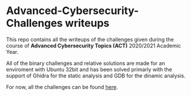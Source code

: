 # Advanced-Cybersecurity-Challenges writeups

This repo contains all the writeups of the challenges given during the course of **Advanced Cybersecurity Topics (ACT)** 2020/2021 Academic Year.

All of the binary challenges and relative solutions are made for an enviroment with Ubuntu 32bit and has been solved primarly with the support of Ghidra for the static analysis and GDB for the dinamic analysis.

For now, all the challenges can be found [here](https://training.jinblack.it/challenges).
